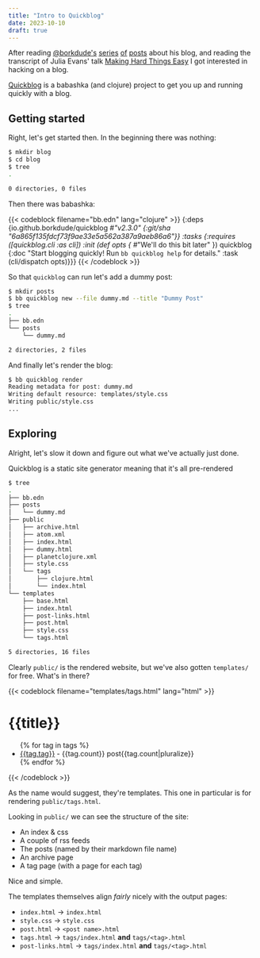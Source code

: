 ```yaml
---
title: "Intro to Quickblog"
date: 2023-10-10
draft: true
---
```


After reading [@borkdude's](https://github.com/borkdude) [series](https://blog.michielborkent.nl/migrating-octopress-to-babashka.html) [of](https://blog.michielborkent.nl/writing-clojure-highlighter.html) [posts](https://blog.michielborkent.nl/better-clojure-highlighting.html) about his blog, and reading the transcript of Julia Evans' talk [Making Hard Things Easy](https://jvns.ca/blog/2023/10/06/new-talk--making-hard-things-easy/) I got interested in hacking on a blog.

[Quickblog](https://github.com/borkdude/quickblog) is a babashka (and clojure)
project to get you up and running quickly with a blog.


<!-- 
TODO: Put my thoughts of quickblog
      - Quick to get started
      - Small (a good thing)
      - Inflexible on it's own
      - Easy enough to do small tweaks
        - Autoload highlighter
        - Tweak existing pages
      - How is it to make larger tweaks?
        - Add a new page
        - Add new processing steps to the render

TODO: Solve some problems
      - Deploy using github actions
      - Comments
        - Simple with discussions or https://blog.cofx.nl/tiny-utterances.html
      - Style
-->


## Getting started

Right, let's get started then. In the beginning there was nothing:

```bash
$ mkdir blog
$ cd blog
$ tree
.

0 directories, 0 files
```

Then there was babashka:

{{< codeblock filename="bb.edn" lang="clojure" >}}
{:deps {io.github.borkdude/quickblog
        #_"v2.3.0"
        {:git/sha "6a865f135fdcf73f9ae33e5a562a387a9aeb86a6"}}
 :tasks
 {:requires ([quickblog.cli :as cli])
  :init (def opts { #_"We'll do this bit later" })
  quickblog {:doc "Start blogging quickly! Run `bb quickblog help` for details."
             :task (cli/dispatch opts)}}}
{{< /codeblock >}}

So that `quickblog` can run let's add a dummy post:

```bash
$ mkdir posts
$ bb quickblog new --file dummy.md --title "Dummy Post"
$ tree
.
├── bb.edn
└── posts
    └── dummy.md

2 directories, 2 files
```

And finally let's render the blog:

```bash
$ bb quickblog render
Reading metadata for post: dummy.md
Writing default resource: templates/style.css
Writing public/style.css
...
```


## Exploring

Alright, let's slow it down and figure out what we've actually just done.

Quickblog is a static site generator meaning that it's all pre-rendered

```bash
$ tree
.
├── bb.edn
├── posts
│   └── dummy.md
├── public
│   ├── archive.html
│   ├── atom.xml
│   ├── index.html
│   ├── dummy.html
│   ├── planetclojure.xml
│   ├── style.css
│   └── tags
│       ├── clojure.html
│       └── index.html
└── templates
    ├── base.html
    ├── index.html
    ├── post-links.html
    ├── post.html
    ├── style.css
    └── tags.html

5 directories, 16 files
```

Clearly `public/` is the rendered website, but we've also gotten `templates/` for free. What's in there?

{{< codeblock filename="templates/tags.html" lang="html" >}}
<div style="width: 600px">
    <h1>{{title}}</h1>
    <ul class="index">
        {% for tag in tags %}
            <li><span><a href="{{tag.url}}">{{tag.tag}}</a> - {{tag.count}} post{{tag.count|pluralize}}</span></li>
        {% endfor %}
    </ul>
</div>
{{< /codeblock >}}

As the name would suggest, they're templates. This one in particular is for rendering `public/tags.html`.

Looking in `public/` we can see the structure of the site:
- An index & css
- A couple of rss feeds
- The posts (named by their markdown file name)
- An archive page
- A tag page (with a page for each tag)

Nice and simple.

The templates themselves align *fairly* nicely with the output pages:
- `index.html` -> `index.html`
- `style.css` -> `style.css`
- `post.html` -> `<post name>.html`
- `tags.html` -> `tags/index.html` **and** `tags/<tag>.html`
- `post-links.html` -> `tags/index.html` **and** `tags/<tag>.html`
